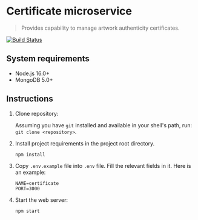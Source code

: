 # Certificate microservice

> Provides capability to manage artwork authenticity certificates.

[![Build Status](https://github.com/0aps/art-marketplace/workflows/CI%20Certificate/badge.svg)](https://github.com/0aps/art-marketplace/actions)

## System requirements

* Node.js 16.0+
* MongoDB 5.0+

## Instructions

1. Clone repository:

   Assuming you have `git` installed and available in your shell's path, run: `git clone <repository>`.

2. Install project requirements in the project root directory.

   ```sh
   npm install
   ```

3. Copy `.env.example` file into `.env` file. Fill the relevant fields in it. Here is an example:

    ```dotenv
    NAME=certificate
    PORT=3000
    ```
4. Start the web server:

   ```sh
   npm start
   ```
